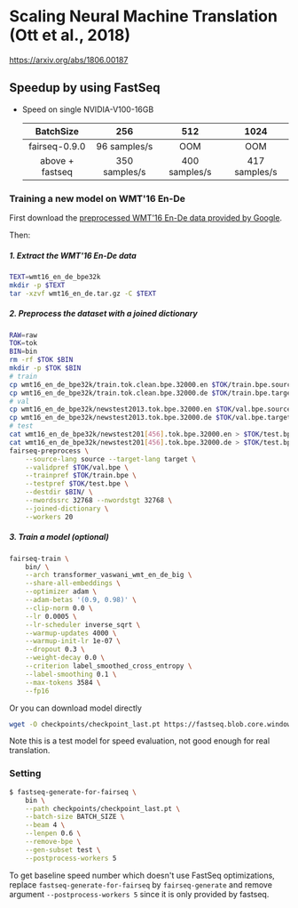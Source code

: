 # Scaling Neural Machine Translation (Ott et al., 2018)
https://arxiv.org/abs/1806.00187

## Speedup by using FastSeq

- Speed on single NVIDIA-V100-16GB

  |     BatchSize    |      256       |      512       |      1024      |
  |:----------------:|:--------------:|:--------------:|:--------------:|
  | fairseq-0.9.0    |  96 samples/s  |      OOM       |      OOM       |
  | above + fastseq  | 350 samples/s  |  400 samples/s |  417 samples/s |

### Training a new model on WMT'16 En-De

First download the [preprocessed WMT'16 En-De data provided by Google](https://drive.google.com/uc?export=download&id=0B_bZck-ksdkpM25jRUN2X2UxMm8).

Then:

##### 1. Extract the WMT'16 En-De data
```bash
TEXT=wmt16_en_de_bpe32k
mkdir -p $TEXT
tar -xzvf wmt16_en_de.tar.gz -C $TEXT
```

##### 2. Preprocess the dataset with a joined dictionary
```bash
RAW=raw
TOK=tok
BIN=bin
rm -rf $TOK $BIN
mkdir -p $TOK $BIN
# train
cp wmt16_en_de_bpe32k/train.tok.clean.bpe.32000.en $TOK/train.bpe.source
cp wmt16_en_de_bpe32k/train.tok.clean.bpe.32000.de $TOK/train.bpe.target
# val
cp wmt16_en_de_bpe32k/newstest2013.tok.bpe.32000.en $TOK/val.bpe.source
cp wmt16_en_de_bpe32k/newstest2013.tok.bpe.32000.de $TOK/val.bpe.target
# test
cat wmt16_en_de_bpe32k/newstest201[456].tok.bpe.32000.en > $TOK/test.bpe.source
cat wmt16_en_de_bpe32k/newstest201[456].tok.bpe.32000.de > $TOK/test.bpe.target
fairseq-preprocess \
    --source-lang source --target-lang target \
    --validpref $TOK/val.bpe \
    --trainpref $TOK/train.bpe \
    --testpref $TOK/test.bpe \
    --destdir $BIN/ \
    --nwordssrc 32768 --nwordstgt 32768 \
    --joined-dictionary \
    --workers 20
```

##### 3. Train a model (optional)
```bash
fairseq-train \
    bin/ \
    --arch transformer_vaswani_wmt_en_de_big \
    --share-all-embeddings \
    --optimizer adam \
    --adam-betas '(0.9, 0.98)' \
    --clip-norm 0.0 \
    --lr 0.0005 \
    --lr-scheduler inverse_sqrt \
    --warmup-updates 4000 \
    --warmup-init-lr 1e-07 \
    --dropout 0.3 \
    --weight-decay 0.0 \
    --criterion label_smoothed_cross_entropy \
    --label-smoothing 0.1 \
    --max-tokens 3584 \
    --fp16
```

Or you can download model directly
```bash
wget -O checkpoints/checkpoint_last.pt https://fastseq.blob.core.windows.net/data/models/wmt16.en.de.32k/model.pt
```
Note this is a test model for speed evaluation, not good enough for real translation.


### Setting

```bash
$ fastseq-generate-for-fairseq \
    bin \
    --path checkpoints/checkpoint_last.pt \
    --batch-size BATCH_SIZE \
    --beam 4 \
    --lenpen 0.6 \
    --remove-bpe \
    --gen-subset test \
    --postprocess-workers 5
```
To get baseline speed number which doesn't use FastSeq optimizations, replace `fastseq-generate-for-fairseq` by `fairseq-generate` and remove argument `--postprocess-workers 5` since it is only provided by fastseq.
